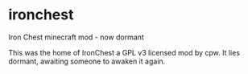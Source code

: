 ironchest
=========

Iron Chest minecraft mod - now dormant

This was the home of IronChest a GPL v3 licensed mod by cpw. It lies dormant, awaiting someone to awaken it again.
